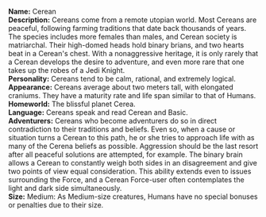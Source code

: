 **Name:** Cerean  
**Description:** Cereans come from a remote utopian world. Most Cereans are peaceful, following farming traditions that date back thousands of years. The species includes more females than males, and Cerean society is matriarchal. Their high-domed heads hold binary brians, and two hearts beat in a Cerean's chest. With a nonaggressive heritage, it is only rarely that a Cerean develops the desire to adventure, and even more rare that one takes up the robes of a Jedi Knight.  
**Personality:** Cereans tend to be calm, rational, and extremely logical.  
**Appearance:** Cereans average about two meters tall, with elongated craniums. They have a maturity rate and life span similar to that of Humans.  
**Homeworld:** The blissful planet Cerea.  
**Language:** Cereans speak and read Cerean and Basic.  
**Adventurers:** Cereans who become adventurers do so in direct contradiction to their traditions and beliefs. Even so, when a cause or situation turns a Cerean to this path, he or she tries to approach life with as many of the Cerena beliefs as possible. Aggression should be the last resort after all peaceful solutions are attempted, for example. The binary brain allows a Cerean to constantly weigh both sides in an disagreement and give two points of view equal consideration. This ability extends even to issues surrounding the Force, and a Cerean Force-user often contemplates the light and dark side simultaneously.  
**Size:** Medium: As Medium-size creatures, Humans have no special bonuses or penalties due to their size.